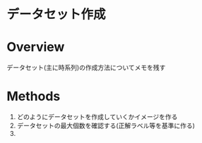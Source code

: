 データセット作成
==
# Overview
データセット(主に時系列)の作成方法についてメモを残す

# Methods
1. どのようにデータセットを作成していくかイメージを作る
1. データセットの最大個数を確認する(正解ラベル等を基準に作る)
1. 